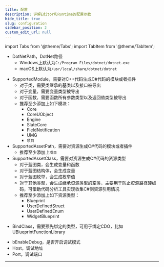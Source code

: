 ```yaml
---
title: 配置
description: 详解Editor和Runtime的配置参数
hide_title: true
slug: configuration
sidebar_position: 2
custom_edit_url: null
---
```


import Tabs from '@theme/Tabs';
import TabItem from '@theme/TabItem';

<Tabs>

<TabItem value="Editor" label="Editor" default>

<Tabs>

<TabItem value="DotNet" label="DotNet" default>

- DotNetPath，DotNet路径
  - Windows上默认为`C:/Program Files/dotnet/dotnet.exe`
  - macOS上默认为`/usr/local/share/dotnet/dotnet`

</TabItem>

<TabItem value="Generator" label="Generator">

- SupportedModule，需要对C++代码生成C#代码的模块或者插件
  - 对于类，需要类继承的基类以及接口被导出
  - 对于变量，需要变量类型被导出
  - 对于函数，需要函数所有参数类型以及返回值类型被导出
  - 推荐至少添加上如下模块：
    - Core
    - CoreUObject
    - Engine
    - SlateCore
    - FieldNotification
    - UMG
    - `项目`
- SupportedAssetPath，需要对资源生成C#代码的模块或者插件
  - 推荐至少添加上`项目`
- SupportedAssetClass，需要对资源生成C#代码的资源类型
  - 对于蓝图类，会生成变量和函数
  - 对于蓝图结构体，会生成变量
  - 对于蓝图枚举，会生成枚举值
  - 对于其他类型，会生成继承资源类型的空类，主要用于防止资源路径硬编码，可借助代码分析工具实现收集C#侧资源引用情况
  - 推荐至少添加上如下资源类型：
    - Blueprint
    - UserDefinedStruct
    - UserDefinedEnum
    - WidgetBlueprint

</TabItem>

</Tabs>

</TabItem>

<TabItem value="Runtime" label="Runtime">

<Tabs>

<TabItem value="Bind" label="Bind" default>

- BindClass，需要预先绑定的类型，可用于绑定CDO，比如UBlueprintFunctionLibrary

</TabItem>

<TabItem value="Debug" label="Debug">

- bEnableDebug，是否开启调试模式
- Host，调试地址
- Port，调试端口

</TabItem>

</Tabs>

</TabItem>

</Tabs>

 ---
